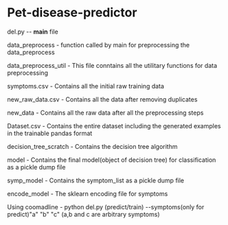 # Pet-disease-predictor

del.py  -- __main__ file

data_preprocess - function called by main for preprocessing the data_preprocess

data_preprocess_util - This file conntains all the utilitary functions for data preprocessing

symptoms.csv - Contains all the initial raw training data

new_raw_data.csv - Contains all the data after removing duplicates

new_data - Contains all the raw data after all the preprocessing steps

Dataset.csv - Contains the entire dataset including the generated examples in the trainable pandas format

decision_tree_scratch - Contains the decision tree algorithm

model - Contains the final model(object of decision tree) for classification as a pickle dump file

symp_model - Contains the symptom_list as a pickle dump file

encode_model - The sklearn encoding file for symptoms

Using coomadline - python del.py (predict/train) --symptoms(only for predict)"a" "b" "c" (a,b and c are arbitrary symptoms)
